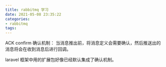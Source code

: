```yaml
---
title: rabbitmq 学习
date: 2021-05-08 23:35:22
categories:
- rabbitmq
tags:
---
```


ACK confirm 确认机制：
当消息推出前，将消息定义会需要确认，然后推送出的消息将会在收到消息后进行回调。

laravel 框架中用的扩展包好像已经默认集成了确认机制。

